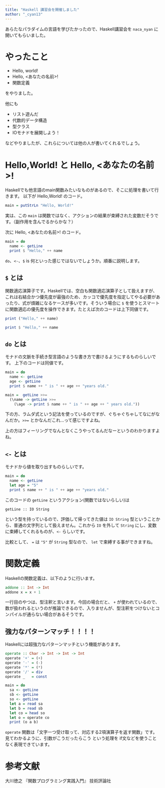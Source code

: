 ```yaml
---
title: "Haskell 講習会を開催しました"
author: "_cyan13"
---
```


あらたなパラダイムの言語を学びたかったので、Haskell講習会を `naca_nyan` に開いてもらいました。

# やったこと

- Hello, world!
- Hello, <あなたの名前>!
- 関数定義

をやりました。

他にも

- リスト遊んだ
- 代数的データ構造
- 型クラス
- IOモナドを展開しよう！

などやりましたが、これらについては他の人が書いてくれるでしょう。

# Hello,World! と Hello, <あなたの名前>!

Haskellでも他言語のmain関数みたいなものがあるので、そこに処理を書いて行きます。
以下が Hello,World! のコード。

```haskell
main = putStrLn "Hello, World!"
```

実は、この `main` は関数ではなく、アクションの結果が束縛された変数だそうです。（副作用を含んでるからかな？）

次に Hello, <あなたの名前>! のコード。

```haskell
main = do
  name <- getLine
  print $ "Hello," ++ name

```

`do`、`<-`、`$` is 何といった感じではないでしょうか。順番に説明します。

## `$` とは

関数適応演算子です。Haskellでは、空白も関数適応演算子として扱えますが、これは右結合かつ優先度が最強のため、カッコで優先度を指定してやる必要があったり、式が煩雑になるケースが多いです。そういう場合に `$` を使うとスマートに関数適応の優先度を操作できます。たとえば次のコードは上下同値です。

```haskell
print ("Hello," ++ name)

print $ "Hello," ++ name
```

## `do` とは

モナドの文脈を手続き型言語のような書き方で書けるようにするものらしいです。
上下のコードは同値です。


```haskell
main = do
  name <- getLine
  age <- getLine
  print $ name ++ " is " ++ age ++ "years old."

main =  getLine >>= 
  (\name -> getLine >>= 
    (\age -> print $ name ++ " is " ++ age ++ " years old."))

```

下の方、ラムダ式という記法を使っているのですが、ぐちゃぐちゃしてなにがなんだか。`>>=`
とかなんだこれ...って感じですよね。

上の方はフィーリングでなんとなくこうやってるんだなーというのわかりますよね。

## `<-` とは

モナドから値を取り出すものらしいです。

```haskell
main = do
  name <- getLine
  let age = "5"
  print $ name ++ " is " ++ age ++ "years old."

```

このコードの `getLine` というアクション(関数ではないらしい)は

``` 
getLine :: IO String 
```

という型を持っているので、評価して帰ってきた値は `IO String` 型ということから、普通の文字列として扱えません。これから `IO` を外して `String` にし、変数に束縛してくれるものが、`<-` らしいです。

比較として、 `=` は `"5"` が `String` 型なので、 `let` で束縛する事ができますね。

# 関数定義

Haskellの関数定義は、以下のように行います。

```haskell
addone :: Int -> Int
addone x = x + 1 
```

一行目のやつは、型注釈と言います。今回の場合だと、 `+` が使われているので、数が扱われるというのが推論できるので、入りませんが、型注釈をつけないとコンパイルが通らない場合があるそうです。

## 強力なパターンマッチ！！！！

Haskellには超強力なパターンマッチという機能があります。

```haskell
operate :: Char -> Int -> Int -> Int 
operate '+' = (+)
operate '-' = (-)
operate '*' = (*)
operate '/' = div
operate _   = const

main = do
  sa <- getLine
  sb <- getLine 
  so <- getLine 
  let a = read sa
  let b = read sb
  let co = head so
  let o = operate co
  print (o a b)
```

`operate` 関数は「文字一つ受け取って、対応する2項演算子を返す関数」です。
見てわかるように、引数がこうだったらこう という処理を if文などを使うことなく表現できています。

# 参考文献

大川徳之 『関数プログラミング実践入門』 技術評論社
